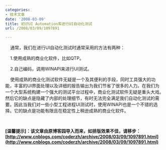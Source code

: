 ```yaml
---
categories:
- 技术文章
date: '2008-03-09'
title: 初识UI Automation库进行UI自动化测试
url: /2008/03/09/1097891

---
```



&nbsp;&nbsp;&nbsp;&nbsp;通常，我们在进行UI自动化测试时通常采用的方法有两种：

&nbsp;&nbsp;&nbsp;&nbsp;1.使用成熟的商业化软件，比如QTP。

&nbsp;&nbsp;&nbsp;&nbsp;2.自己编码，调用WINAPI来进行UI测试。

&nbsp;&nbsp;&nbsp;&nbsp;使用成熟的商业化测试软件无疑是一个及其便利的手段，同时工具强大的功能，丰富的UI界面处理以及详细的报告输出为我们节省了很多的人力。在我们为一个大型系统构建一个强大的测试平台过程中，商业化测试软件无疑是重头大戏。然后它的缺点是隐藏了内部的处理细节，有时无法完全满足我们自动化测试的需要。因此当我们对一些小型工程进程UI测试时，使用WINAPI也是一个不错的选择。它的缺点是功能有限且在稳定性上稍逊成熟的商业化软件。

&nbsp;&nbsp;&nbsp;&nbsp;

**[温馨提示]：该文章由原博客园导入而来，如排版效果不佳，请移步：[http://www.cnblogs.com/coderzh/archive/2008/03/09/1097891.html](http://www.cnblogs.com/coderzh/archive/2008/03/09/1097891.html)**